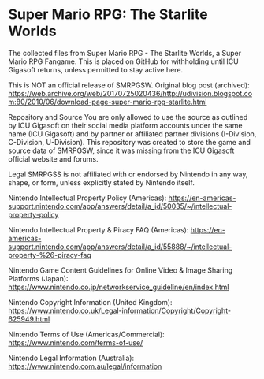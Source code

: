 # Super Mario RPG: The Starlite Worlds
The collected files from Super Mario RPG - The Starlite Worlds, a Super Mario RPG Fangame. This is placed on GitHub for withholding until ICU Gigasoft returns, unless permitted to stay active here.

This is NOT an official release of SMRPGSW. Original blog post (archived): https://web.archive.org/web/20170725020436/http://udivision.blogspot.com:80/2010/06/download-page-super-mario-rpg-starlite.html

Repository and Source
You are only allowed to use the source as outlined by ICU Gigasoft on their social media platform accounts under the same name (ICU Gigasoft) and by partner or affiliated partner divisions (I-Division, C-Division, U-Division). This repository was created to store the game and source data of SMRPGSW, since it was missing from the ICU Gigasoft official website and forums.

Legal
SMRPGSS is not affiliated with or endorsed by Nintendo in any way, shape, or form, unless explicitly stated by Nintendo itself.

Nintendo Intellectual Property Policy (Americas): https://en-americas-support.nintendo.com/app/answers/detail/a_id/50035/~/intellectual-property-policy

Nintendo Intellectual Property & Piracy FAQ (Americas): https://en-americas-support.nintendo.com/app/answers/detail/a_id/55888/~/intellectual-property-%26-piracy-faq

Nintendo Game Content Guidelines for Online Video & Image Sharing Platforms (Japan): https://www.nintendo.co.jp/networkservice_guideline/en/index.html

Nintendo Copyright Information (United Kingdom): https://www.nintendo.co.uk/Legal-information/Copyright/Copyright-625949.html

Nintendo Terms of Use (Americas/Commercial): https://www.nintendo.com/terms-of-use/

Nintendo Legal Information (Australia): https://www.nintendo.com.au/legal/information
